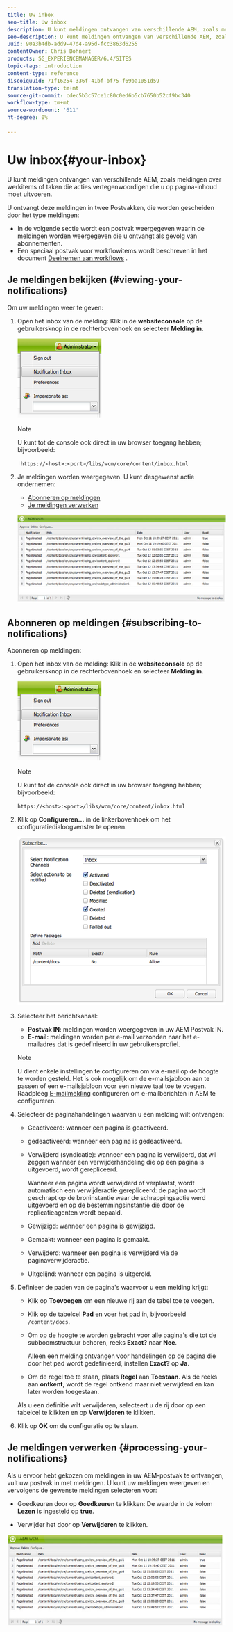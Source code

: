 ```yaml
---
title: Uw inbox
seo-title: Uw inbox
description: U kunt meldingen ontvangen van verschillende AEM, zoals meldingen over werkitems of taken die acties vertegenwoordigen die u op pagina-inhoud moet uitvoeren.
seo-description: U kunt meldingen ontvangen van verschillende AEM, zoals meldingen over werkitems of taken die acties vertegenwoordigen die u op pagina-inhoud moet uitvoeren.
uuid: 90a3b4db-add9-47d4-a95d-fcc3863d6255
contentOwner: Chris Bohnert
products: SG_EXPERIENCEMANAGER/6.4/SITES
topic-tags: introduction
content-type: reference
discoiquuid: 71f16254-336f-41bf-bf75-f69ba1051d59
translation-type: tm+mt
source-git-commit: cdec5b3c57ce1c80c0ed6b5cb7650b52cf9bc340
workflow-type: tm+mt
source-wordcount: '611'
ht-degree: 0%

---
```



# Uw inbox{#your-inbox}

U kunt meldingen ontvangen van verschillende AEM, zoals meldingen over werkitems of taken die acties vertegenwoordigen die u op pagina-inhoud moet uitvoeren.

U ontvangt deze meldingen in twee Postvakken, die worden gescheiden door het type meldingen:

* In de volgende sectie wordt een postvak weergegeven waarin de meldingen worden weergegeven die u ontvangt als gevolg van abonnementen.
* Een speciaal postvak voor workflowitems wordt beschreven in het document [Deelnemen aan workflows](/help/sites-classic-ui-authoring/classic-workflows-participating.md) .

## Je meldingen bekijken {#viewing-your-notifications}

Om uw meldingen weer te geven:

1. Open het inbox van de melding: Klik in de **websiteconsole** op de gebruikersknop in de rechterbovenhoek en selecteer **Melding in**.

   ![screen_shot_2012-02-08at105226am](assets/screen_shot_2012-02-08at105226am.png)

   >[!NOTE]
   >
   >U kunt tot de console ook direct in uw browser toegang hebben; bijvoorbeeld:
   >
   >` https://<host>:<port>/libs/wcm/core/content/inbox.html`

1. Je meldingen worden weergegeven. U kunt desgewenst actie ondernemen:

   * [Abonneren op meldingen](#subscribing-to-notifications)
   * [Je meldingen verwerken](#processing-your-notifications)

   ![chlimage_1-8](assets/chlimage_1-8.jpeg)

## Abonneren op meldingen {#subscribing-to-notifications}

Abonneren op meldingen:

1. Open het inbox van de melding: Klik in de **websiteconsole** op de gebruikersknop in de rechterbovenhoek en selecteer **Melding in**.

   ![screen_shot_2012-02-08at105226am-1](assets/screen_shot_2012-02-08at105226am-1.png)

   >[!NOTE]
   >
   >U kunt tot de console ook direct in uw browser toegang hebben; bijvoorbeeld:
   >
   >`https://<host>:<port>/libs/wcm/core/content/inbox.html`

1. Klik op **Configureren...** in de linkerbovenhoek om het configuratiedialoogvenster te openen.

   ![screen_shot_2012-02-08at111056am](assets/screen_shot_2012-02-08at111056am.png)

1. Selecteer het berichtkanaal:

   * **Postvak IN**: meldingen worden weergegeven in uw AEM Postvak IN.
   * **E-mail**: meldingen worden per e-mail verzonden naar het e-mailadres dat is gedefinieerd in uw gebruikersprofiel.

   >[!NOTE]
   >
   >U dient enkele instellingen te configureren om via e-mail op de hoogte te worden gesteld. Het is ook mogelijk om de e-mailsjabloon aan te passen of een e-mailsjabloon voor een nieuwe taal toe te voegen. Raadpleeg [E-mailmelding](/help/sites-administering/notification.md#configuringemailnotification) configureren om e-mailberichten in AEM te configureren.

1. Selecteer de paginahandelingen waarvan u een melding wilt ontvangen:

   * Geactiveerd: wanneer een pagina is geactiveerd.
   * gedeactiveerd: wanneer een pagina is gedeactiveerd.
   * Verwijderd (syndicatie): wanneer een pagina is verwijderd, dat wil zeggen wanneer een verwijderhandeling die op een pagina is uitgevoerd, wordt gerepliceerd.

      Wanneer een pagina wordt verwijderd of verplaatst, wordt automatisch een verwijderactie gerepliceerd: de pagina wordt geschrapt op de broninstantie waar de schrappingsactie werd uitgevoerd en op de bestemmingsinstantie die door de replicatieagenten wordt bepaald.

   * Gewijzigd: wanneer een pagina is gewijzigd.
   * Gemaakt: wanneer een pagina is gemaakt.
   * Verwijderd: wanneer een pagina is verwijderd via de paginaverwijderactie.
   * Uitgelijnd: wanneer een pagina is uitgerold.

1. Definieer de paden van de pagina&#39;s waarvoor u een melding krijgt:

   * Klik op **Toevoegen** om een nieuwe rij aan de tabel toe te voegen.
   * Klik op de tabelcel **Pad** en voer het pad in, bijvoorbeeld `/content/docs`.
   * Om op de hoogte te worden gebracht voor alle pagina&#39;s die tot de subboomstructuur behoren, reeks **Exact?** naar **Nee**.

      Alleen een melding ontvangen voor handelingen op de pagina die door het pad wordt gedefinieerd, instellen **Exact?** op **Ja**.

   * Om de regel toe te staan, plaats **Regel** aan **Toestaan**. Als de reeks aan **ontkent**, wordt de regel ontkend maar niet verwijderd en kan later worden toegestaan.

   Als u een definitie wilt verwijderen, selecteert u de rij door op een tabelcel te klikken en op **Verwijderen** te klikken.

1. Klik op **OK** om de configuratie op te slaan.

## Je meldingen verwerken {#processing-your-notifications}

Als u ervoor hebt gekozen om meldingen in uw AEM-postvak te ontvangen, vult uw postvak in met meldingen. U kunt uw meldingen [](#viewing-your-notifications) weergeven en vervolgens de gewenste meldingen selecteren voor:

* Goedkeuren door op **Goedkeuren** te klikken: De waarde in de kolom **Lezen** is ingesteld op **true**.

* Verwijder het door op **Verwijderen** te klikken.

![chlimage_1-9](assets/chlimage_1-9.jpeg)

